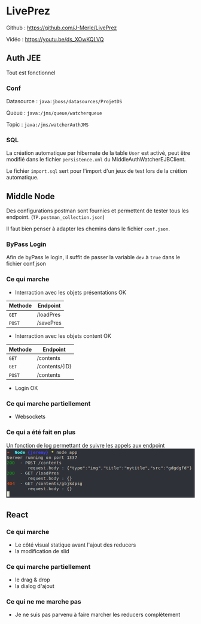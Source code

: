 # LivePrez

Github : https://github.com/J-Merle/LivePrez

Vidéo : https://youtu.be/ds_XOwKQLVQ

## Auth JEE

Tout est fonctionnel

### Conf
Datasource : `java:jboss/datasources/ProjetDS`

Queue : `java:/jms/queue/watcherqueue`

Topic : `java:/jms/watcherAuthJMS`

### SQL
La création automatique par hibernate de la table `User` est activé, 
peut être modifié dans le fichier `persistence.xml` du MiddleAuthWatcherEJBClient.

Le fichier `import.sql` sert pour l'import d'un jeux de test lors de la crétion automatique.

## Middle Node

Des configurations postman sont fournies et permettent de tester tous les endpoint. (`TP.postman_collection.json`)

Il faut bien penser à adapter les chemins dans le fichier `conf.json`.

### ByPass Login
Afin de byPass le login, il suffit de passer la variable `dev` à `true` dans le fichier conf.json

### Ce qui marche

- Interraction avec les objets présentations OK

Methode | Endpoint 
---|---
`GET` | /loadPres
`POST` | /savePres


- Interraction avec les objets content OK

Methode | Endpoint 
---|---
`GET` | /contents
`GET` | /contents/{ID}
`POST` | /contents

- Login OK


### Ce qui marche partiellement

- Websockets


### Ce qui a été fait en plus

Un fonction de log permettant de suivre les appels aux endpoint
![alt text](./screen_log.png)

## React

### Ce qui marche

- Le côté visual statique avant l'ajout des reducers
- la modification de slid

### Ce qui marche partiellement

- le drag & drop
- la dialog d'ajout 

### Ce qui ne me marche pas
- Je ne suis pas parvenu à faire marcher les reducers complètement

